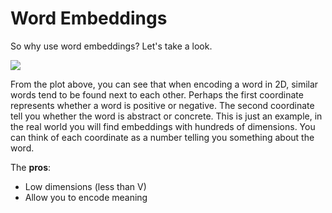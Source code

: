 # Word Embeddings

So why use word embeddings? Let's take a look.

![](hD4WFHuBS46-FhR7gfuOag_8b91201a0eda46f4bbac8e7a1b5b9f1b_Screen-Shot-2021-03-26-at-2.30.22-PM.png)

From the plot above, you can see that when encoding a word in 2D, similar words tend to be found next to each other. Perhaps the first coordinate represents whether a word is positive or negative. The second coordinate tell you whether the word is abstract or concrete. This is just an example, in the real world you will find embeddings with hundreds of dimensions. You can think of each coordinate as a number telling you something about the word. 

The **pros**:

* Low dimensions (less than V)
* Allow you to encode meaning